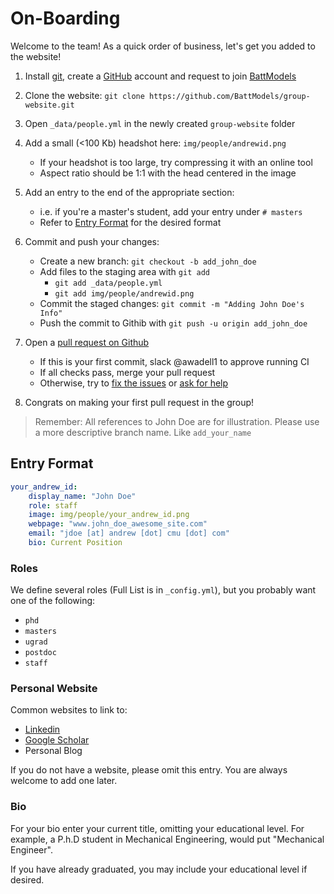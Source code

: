 # On-Boarding

Welcome to the team! As a quick order of business, let's get you added to the website!

1) Install [git], create a [GitHub] account and request to join [BattModels]
2) Clone the website: `git clone https://github.com/BattModels/group-website.git`
3) Open `_data/people.yml` in the newly created `group-website` folder
4) Add a small (<100 Kb) headshot here: `img/people/andrewid.png`
    - If your headshot is too large, try compressing it with an online tool
    - Aspect ratio should be 1:1 with the head centered in the image

5) Add an entry to the end of the appropriate section:
    - i.e. if you're a master's student, add your entry under `# masters`
    - Refer to [Entry Format](#entry-format) for the desired format

5) Commit and push your changes:
    - Create a new branch: `git checkout -b add_john_doe`
    - Add files to the staging area with `git add`
        - `git add _data/people.yml`
        - `git add img/people/andrewid.png`
    - Commit the staged changes: `git commit -m "Adding John Doe's Info"`
    - Push the commit to Githib with `git push -u origin add_john_doe`

6) Open a [pull request on Github][pr]
    - If this is your first commit, slack @awadell1 to approve running CI
    - If all checks pass, merge your pull request
    - Otherwise, try to [fix the issues](1) or [ask for help](2)

7) Congrats on making your first pull request in the group!

[1]: https://github.com/BattModels/group-website/blob/main/docs/making_changes.md#status-checks
[2]: https://github.com/BattModels/group-website/issues

> Remember: All references to John Doe are for illustration. Please use
> a more descriptive branch name. Like `add_your_name`

## Entry Format

```yaml
your_andrew_id:
    display_name: "John Doe"
    role: staff
    image: img/people/your_andrew_id.png
    webpage: "www.john_doe_awesome_site.com"
    email: "jdoe [at] andrew [dot] cmu [dot] com"
    bio: Current Position
```


### Roles

We define several roles (Full List is in `_config.yml`), but you probably want
one of the following:

- `phd`
- `masters`
- `ugrad`
- `postdoc`
- `staff`

[git]: https://git-scm.com/
[GitHub]: https://github.com
[BattModels]: https://github.com/BattModels
[pr]: https://github.com/BattModels/group-website/pulls

### Personal Website

Common websites to link to:

- [Linkedin](https://www.linkedin.com)
- [Google Scholar](https://scholar.google.com/)
- Personal Blog

If you do not have a website, please omit this entry. You are always welcome to add one later.

### Bio

For your bio enter your current title, omitting your educational level. For
example, a P.h.D student in Mechanical Engineering, would put "Mechanical
Engineer".

If you have already graduated, you may include your educational level if desired.
